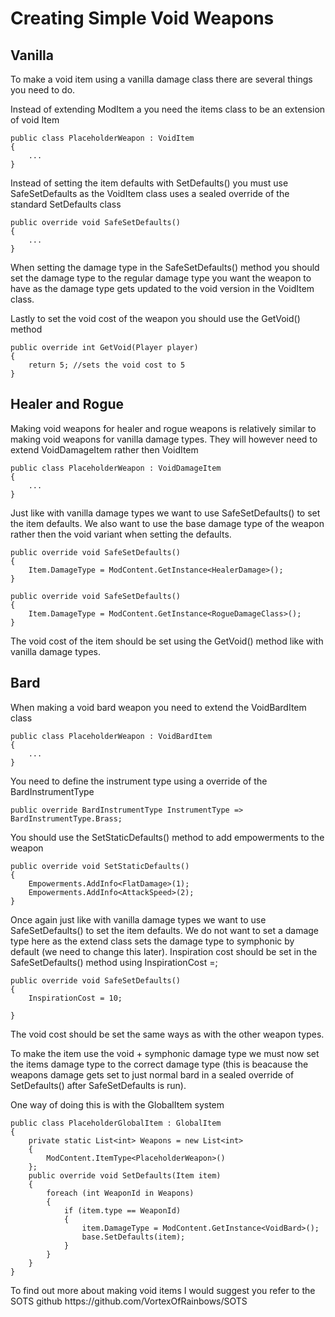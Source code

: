 <h1>Creating Simple Void Weapons</h1>
<h2>Vanilla</h2>
<p>To make a void item using a vanilla damage class there are several things you need to do.</p>
<p>Instead of extending ModItem a you need the items class to be an extension of void Item</p>

    public class PlaceholderWeapon : VoidItem
	{
        ...
    }

<p>Instead of setting the item defaults with SetDefaults() you must use SafeSetDefaults as the VoidItem class uses a sealed override of the standard SetDefaults class</p>

    public override void SafeSetDefaults()
	{
        ...
    }
<p>When setting the damage type in the SafeSetDefaults() method you should set the damage type to the regular damage type you want the weapon to have as the damage type gets updated to the void version in the VoidItem class.</p>
<p>Lastly to set the void cost of the weapon you should use the GetVoid() method</p>

    public override int GetVoid(Player player)
    {
        return 5; //sets the void cost to 5
    }
<h2>Healer and Rogue</h2>
<p>Making void weapons for healer and rogue weapons is relatively similar to making void weapons for vanilla damage types. They will however need to extend VoidDamageItem rather then VoidItem</p>

    public class PlaceholderWeapon : VoidDamageItem
	{
        ...
    }
<p>Just like with vanilla damage types we want to use SafeSetDefaults() to set the item defaults. We also want to use the base damage type of the weapon rather then the void variant when setting the defaults.</p>

    public override void SafeSetDefaults()
    {
        Item.DamageType = ModContent.GetInstance<HealerDamage>();
    }

    public override void SafeSetDefaults()
    {
        Item.DamageType = ModContent.GetInstance<RogueDamageClass>();
    }
<p>The void cost of the item should be set using the GetVoid() method like with vanilla damage types.</p>
<h2>Bard</h2>
<p>When making a void bard weapon you need to extend the VoidBardItem class</p>

    public class PlaceholderWeapon : VoidBardItem
	{
        ...
    }

<p>You need to define the instrument type using a override of the BardInstrumentType</p>

    public override BardInstrumentType InstrumentType => BardInstrumentType.Brass;

<p>You should use the SetStaticDefaults() method to add empowerments to the weapon</p>

    public override void SetStaticDefaults()
    {
        Empowerments.AddInfo<FlatDamage>(1);
        Empowerments.AddInfo<AttackSpeed>(2);
    }

<p>Once again just like with vanilla damage types we want to use SafeSetDefaults() to set the item defaults. We do not want to set a damage type here as the extend class sets the damage type to symphonic by default (we need to change this later). Inspiration cost should be set in the SafeSetDefaults() method using InspirationCost =;</p>

    public override void SafeSetDefaults()
    {
        InspirationCost = 10;

    }
<p>The void cost should be set the same ways as with the other weapon types.</p>
<p>To make the item use the void + symphonic damage type we must now set the items damage type to the correct damage type (this is beacause the weapons damage gets set to just normal bard in a sealed override of SetDefaults() after SafeSetDefaults is run).</p>
<p>One way of doing this is with the GlobalItem system</p>

    public class PlaceholderGlobalItem : GlobalItem
    {
        private static List<int> Weapons = new List<int>
        {
            ModContent.ItemType<PlaceholderWeapon>()
        };
        public override void SetDefaults(Item item)
        {
            foreach (int WeaponId in Weapons)
            {
                if (item.type == WeaponId)
                {
                    item.DamageType = ModContent.GetInstance<VoidBard>();
                    base.SetDefaults(item);
                }
            }
        }
    }

<p>To find out more about making void items I would suggest you refer to the SOTS github https://github.com/VortexOfRainbows/SOTS</p>